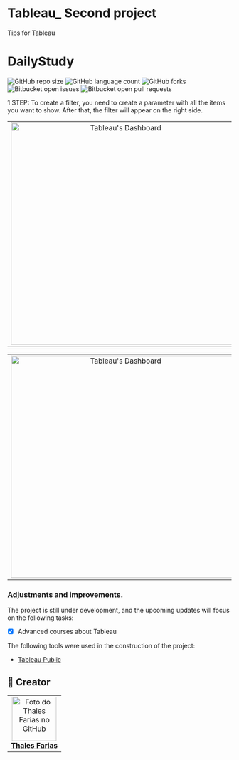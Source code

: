 # Tableau_ Second project
Tips for Tableau 

# DailyStudy

![GitHub repo size](https://img.shields.io/github/repo-size/iuricode/README-template?style=for-the-badge)
![GitHub language count](https://img.shields.io/github/languages/count/iuricode/README-template?style=for-the-badge)
![GitHub forks](https://img.shields.io/github/forks/iuricode/README-template?style=for-the-badge)
![Bitbucket open issues](https://img.shields.io/bitbucket/issues/iuricode/README-template?style=for-the-badge)
![Bitbucket open pull requests](https://img.shields.io/bitbucket/pr-raw/iuricode/README-template?style=for-the-badge)

1 STEP: To create a filter, you need to create a parameter with all the items you want to show. After that, the filter will appear on the right side.

<table>
  <tr>
    <td align="center">
      <a href="#" title="Thales Farias">
        <img src="Captura de Tela 2025-02-25 às 22.29.36.png" width="500" alt="Tableau's Dashboard"/><br>
      </a>
    </td>
  </tr>
</table>



<table>
  <tr>
    <td align="center">
      <a href="#" title="Thales Farias">
        <img src="Captura de Tela 2025-02-25 às 22.29.49.png" width="500" alt="Tableau's Dashboard"/><br>
      </a>
    </td>
  </tr>
</table>



### Adjustments and improvements.

The project is still under development, and the upcoming updates will focus on the following tasks:

- [x] Advanced courses about Tableau

The following tools were used in the construction of the project:

- [Tableau Public ](<https://public.tableau.com/app/discover/>)



## 🤝 Creator

<table>
  <tr>
    <td align="center">
      <a href="#" title="Thales Farias">
        <img src="IMG_20230429_211838_511.jpg" width="100" alt="Foto do Thales Farias no GitHub"/><br>
        <sub>
          <b><a href="https://www.linkedin.com/in/thalesfreirefarias/" target="_blank">Thales Farias</b>
        </sub>
      </a>
    </td>
  </tr>
</table>


